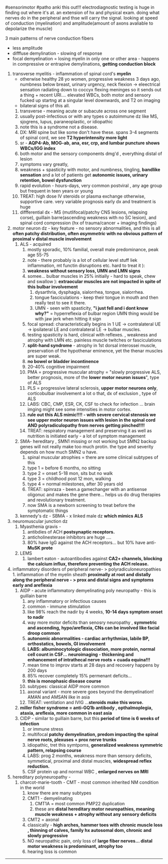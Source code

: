 #sensorimotor #patho 
anki this out!!!
electrodiagnostic testing is huge in finding out where it's at. an extension of hx and physical exam. doing what nerves do in the peripheral and thse will carry the signal. looking at speed of conduction (myelination) and amplitude(amount of axons avaliable to depolarize the muscle)

3 main patterns of nerve conduction fibers 
- less amplitude 
- difffuse demylination - slowing of response 
- focal demyelination =  losing myelin in only one or other area - happens in compressive or entrapive demylinations, **getting conduction block**

1. transverse myelitis - inflammation of spinal cord's **myelin**
	- otherwise healthy 28 yo women, progressive weakness 3 days ago, numbness below breast, urinary urgency, neck flexion -> eleectrical sensation radiating down to coccyx flexing meninges so it sends out a thing + recent URI.... elevated WBCs, both motor and sensory fucked up startng at a singular level downwards, and T2 on imaging 
	- bilateral signs of this all. 
	1. transverse - meaning acute or subacute across one segment
	2. usually post-infectious or with any types o autoimmune dz like MS, sjogrens, lupus, paraneoplastic, or idiopathic 
	3. note this is a syndrome not a disease.
	4. DX: MRI spine but like some don't have these. spans 3-4 segments of spinal cord, we see **T2 hyperintensity more light**
	5. sr - **AQP4-Ab, MOG-ab, ana, esr, crp, and lumbar puncture shows WBCs/IGG index**
	6. both motor and the sensory components dmg'd , everything distal of lesion 
	7. symptoms vary greatly, 
	8. weakness + spasticity with motor, and numbness, tingling, **bandlike sensation** and a lot of patients get **autonomic issues, urinary retention, bowel dysfunction**
	9. rapid evolution - hours-days, very common postviral , any age group but frequent in teen years or young 
	10. TREAT: high dose IV steroids or plasma exchange otherwise, supportive care. very variable prognosis early dx and treatment is huge 
	11. diffferential dx - MS (mutlifocal/patchy CNS lesions, relapsing corse), guillain barre(ascending weakness with no SC lesion), and spinal cord compression (hx of trauma/cancer + imaging findings)
2. motor neuron dz - key feature - no sensory abnormalities, and this is all **often patchy distribution, often *asymmetric* with no obvious pattern of proximal v distal muscle involvement**
	1. ALS - acquired 
		1. mostly sporadic, 10% familial, overall male predominance, peak age 55-75 
		2. note - there probably is a lot of cellular level stuff liek inflammation, mt functin disruptions etc. hard to treat it ):
		3. **weakness without sensory loss, UMN and LMN signs**
		4. somee... bulbar muscles in 25% initially - hard to speak, chew and swallow ): **extraocular muscles are not impacted in spite of this bulbar involvement**
			1. dysarthria, dysphagia, sialorrhea, tongue, sialorrhea. 
			2. tongue fasciculations - keep their tongue in mouth and then really test to see it there. 
			3. UMN - seen with spasticity, **"i just fell and i dont know why?"** = hyperreflexia of bulbar region UMN thing would be with jaw jerk when hitting it sign 
		5. focal spread: characteristically begins in 1 UE -> contralateral UE -> ipsilateral LE and contralateral LE -> bulbar muscles. 
		6. testing spasticity is hard, clinical with reflexes. , weakness and atrophy with LMN etc. painless muscle twitches or fasciculations 
		7. **split-hand syndrome** - atrophy in 1st dorsal interossei muscle, preservation of the hypothenar eminence, yet the thenar muscles are super weak. 
		8. **no bowel or bladder incontinence**
		9. 20-40% cognitive impairment 
		10. PMA = progressive muscular atrophy = "slowly progressive ALS, better prognosis, more of the **lower motor neuron issues**", type of ALS 
		11. PLS = progressive lateral sclerosis, **upper motor neurons only**, corticobulbar involvement a lot o that, dx of exclusion , type of ALS 
		12. LABS: CBC, CMP, ESR, CK, CSF to check for infection ... brain imging might see some intensities in motor cortex. 
		13. **rule out this ALS mimic!!!! - with severe cervical stenosis we see upper motor neuron issues with lesion in the spinal cord AND polyradiculopathy from nerves getting pinched!!!!**
		14. TREAT: respiratory management and preserving it as well as nutrition is initiated early - a lot of symptom management 
	2. SMA- hereditary , SMN1 missing or not working but SMN2 backup genes will not really make too much protin. the type and severity depends on how much SMN2 u have. 
		1. spinal muscular atrophies = there are some clinical subtypes of this 
		2. type 1 = before 6 months, no sitting
		3. type 2 = onset 5-18 mon, sits but no walk
		4. type 3 = childhood post 12 mon, walking 
		5. type 4 = normal milestones, after 30 years old 
		6. TREAT: spinraza - been.a gamechanger with an antisense oligonuc and makes the gene there... helps us do drug therapies and revolutionary treatment. 
		7. now SMA is a newborn screening to treat before the symptomatic things 
	3. kennedy's dz - SBMA  - x linked male dz **which mimics ALS**
3. neuromuscular junction dz
	1. Myasthenia gravis - 
		1. antibdies of ACH **postsynaptic receptors.**
		2. anticholinesterase inhibitors are huge .... 
		3. 80% have IgG against the ACH receptors... but 10% have anti-**MuSK prote**
	2. LEMS
		1. lambert eaton - autoantibodies against **CA2+ channels, blocking the calcium influx, therefore preventing the ACH release.**
4. inflammatory disorders of peripheral nerve- > polyradiculoneuropathies
		1. inflammation of the myelin sheath **proximally at root and distally along the peripheral nerve - > prox and distal signs and symptoms early and areflexia**
	1. AIDP - acute inflammatory demyelinating poly neuropathy - this is guillain barre 
		1. any inflammatory or infectious causes
		2. common - immune stimulation 
		3. like 98% reach the nadir by 4 weeks, **10-14 days symptom onset to nadir**  
		4. way more motor deficits than senosry neuropathy , **symmetric and ascending, hypo/areflexia, CNs can be involved like facial droop common**
		5. **autonomic abnormalities - cardiac arrhythmias, labile BP, orthostatics, bowels, GI involvement** 
		6. **LABS: albuminocytologic dissociation, more protein, normal cell count in CSF... neuroimaging - thickening and enhancement of intrathecal nerve roots + cuada equina!!!**
		7. mean time to improv starts at 28 days and recovery happens by 200 days 
		8. 85% recover completely 15% permenant deficits... 
		9. **this is monophasic disease course** 
		10. subtypes: classical AIDP more common 
		11. axonal variant - more severe goes beyond the demyelination! AMAN and AMSAN ilke in asia 
		12. TREAT: ventilation and IVIG ...**steroids make this worse.**
	2. **miller fisher syndrome = anti-GQ1b antibody , opthalmoplegia, ataxia, areflexia, more common in east asia**
	3. CIDP - similar to guillain barre, but this **period of time is 6 weeks of infection**
		1. or immune stress 
		2. multifocal **patchy demyelination, predom impacting the spinal nerve roots, plexuses + prox nerve trunks**
		3. idiopathic, tret this symtpoms, **generalized weakness symmetric pattern, relapsing course**
		4. LABS: prog 2 months, weakness more than sensory deficits, symmetical, proximal and distal muscles, **widespread reflex reduction.**
		5. CSF protein up and normal WBC , **enlarged nerves on MRI**
5. hereditary polyneuropathy - 
	1. charcot-marie-tooth - CMT - most common inherited NM condition in the world 
		1. know there are many subtypes 
		2. CMT1 - demyelinating 
			1. CMT1A = most common PMP22 duplication 
			2. these are **distal hereditary motor neuropathies, meaning muscle weakness + atrophy without any sensory deficits**
		3. CMT2 = axonal 
		4. classically - **high arches, hammer toes with chronic muscle loss , thinning of calves, family hx autosomal dom, chronic and slowly progressive**
		5. NO neuropathic pain, only loss of **large fiber nerves... distal motor weakness is predominant, atrophy too**
		6. hearing loss is common 

----

